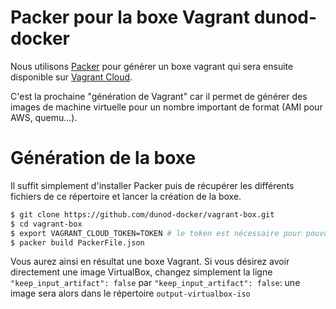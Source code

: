 # Packer pour la boxe Vagrant dunod-docker 

Nous utilisons [Packer](https://www.packer.io/) pour générer un boxe vagrant qui sera ensuite disponible sur [Vagrant Cloud](https://app.vagrantup.com).

C'est la prochaine "génération de Vagrant" car il permet de générer des images de machine virtuelle pour un nombre important de format (AMI pour AWS, quemu...).

# Génération de la boxe

Il suffit simplement d'installer Packer puis de récupérer les différents fichiers de ce répertoire et lancer la création de la boxe.

```bash
$ git clone https://github.com/dunod-docker/vagrant-box.git
$ cd vagrant-box
$ export VAGRANT_CLOUD_TOKEN=TOKEN # le token est nécessaire pour pouvoir utiliser Vagrant Cloud
$ packer build PackerFile.json
```
Vous aurez ainsi en résultat une boxe Vagrant. Si vous désirez avoir directement une image VirtualBox, changez simplement la ligne `"keep_input_artifact": false` par `"keep_input_artifact": false`: une image sera alors dans le répertoire `output-virtualbox-iso`
